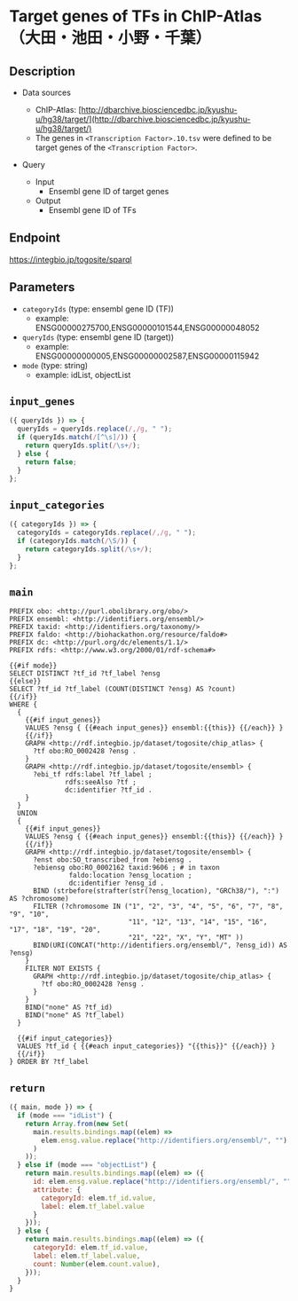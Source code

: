 # Target genes of TFs in ChIP-Atlas （大田・池田・小野・千葉）

## Description

- Data sources
    - ChIP-Atlas: [http://dbarchive.biosciencedbc.jp/kyushu-u/hg38/target/](http://dbarchive.biosciencedbc.jp/kyushu-u/hg38/target/)
    - The genes in `<Transcription Factor>.10.tsv` were defined to be target genes of the `<Transcription Factor>`.

- Query
    - Input
        - Ensembl gene ID of target genes
    - Output
        - Ensembl gene ID of TFs

## Endpoint

https://integbio.jp/togosite/sparql

## Parameters
* `categoryIds` (type: ensembl gene ID (TF))
  * example: ENSG00000275700,ENSG00000101544,ENSG00000048052
* `queryIds` (type: ensembl gene ID (target))
  * example: ENSG00000000005,ENSG00000002587,ENSG00000115942
* `mode` (type: string)
  * example: idList, objectList

## `input_genes`
```javascript
({ queryIds }) => {
  queryIds = queryIds.replace(/,/g, " ");
  if (queryIds.match(/[^\s]/)) {
    return queryIds.split(/\s+/);
  } else {
    return false;
  }
};
```

## `input_categories`
```javascript
({ categoryIds }) => {
  categoryIds = categoryIds.replace(/,/g, " ");
  if (categoryIds.match(/\S/)) {
    return categoryIds.split(/\s+/);
  }
};
```

## `main`

```sparql
PREFIX obo: <http://purl.obolibrary.org/obo/>
PREFIX ensembl: <http://identifiers.org/ensembl/>
PREFIX taxid: <http://identifiers.org/taxonomy/>
PREFIX faldo: <http://biohackathon.org/resource/faldo#>
PREFIX dc: <http://purl.org/dc/elements/1.1/>
PREFIX rdfs: <http://www.w3.org/2000/01/rdf-schema#>

{{#if mode}}
SELECT DISTINCT ?tf_id ?tf_label ?ensg
{{else}}
SELECT ?tf_id ?tf_label (COUNT(DISTINCT ?ensg) AS ?count)
{{/if}}
WHERE {
  {
    {{#if input_genes}}
    VALUES ?ensg { {{#each input_genes}} ensembl:{{this}} {{/each}} }
    {{/if}}
    GRAPH <http://rdf.integbio.jp/dataset/togosite/chip_atlas> {
      ?tf obo:RO_0002428 ?ensg .
    }
    GRAPH <http://rdf.integbio.jp/dataset/togosite/ensembl> {
      ?ebi_tf rdfs:label ?tf_label ;
              rdfs:seeAlso ?tf ;
              dc:identifier ?tf_id .
    }
  }
  UNION
  {
    {{#if input_genes}}
    VALUES ?ensg { {{#each input_genes}} ensembl:{{this}} {{/each}} }
    {{/if}}
    GRAPH <http://rdf.integbio.jp/dataset/togosite/ensembl> {
      ?enst obo:SO_transcribed_from ?ebiensg .
      ?ebiensg obo:RO_0002162 taxid:9606 ; # in taxon
               faldo:location ?ensg_location ;
               dc:identifier ?ensg_id .
      BIND (strbefore(strafter(str(?ensg_location), "GRCh38/"), ":") AS ?chromosome)
      FILTER (?chromosome IN ("1", "2", "3", "4", "5", "6", "7", "8", "9", "10",
                              "11", "12", "13", "14", "15", "16", "17", "18", "19", "20",
                              "21", "22", "X", "Y", "MT" ))
      BIND(URI(CONCAT("http://identifiers.org/ensembl/", ?ensg_id)) AS ?ensg)
    }
    FILTER NOT EXISTS {
      GRAPH <http://rdf.integbio.jp/dataset/togosite/chip_atlas> {
        ?tf obo:RO_0002428 ?ensg .
      }
    }
    BIND("none" AS ?tf_id)
    BIND("none" AS ?tf_label)
  }

  {{#if input_categories}}
  VALUES ?tf_id { {{#each input_categories}} "{{this}}" {{/each}} }
  {{/if}}
} ORDER BY ?tf_label
```

## `return`

```javascript
({ main, mode }) => {
  if (mode === "idList") {
    return Array.from(new Set(
      main.results.bindings.map((elem) =>
        elem.ensg.value.replace("http://identifiers.org/ensembl/", "")
      )
    ));
  } else if (mode === "objectList") {
    return main.results.bindings.map((elem) => ({
      id: elem.ensg.value.replace("http://identifiers.org/ensembl/", ""),
      attribute: {
        categoryId: elem.tf_id.value,
        label: elem.tf_label.value
      }
    }));
  } else {
    return main.results.bindings.map((elem) => ({
      categoryId: elem.tf_id.value,
      label: elem.tf_label.value,
      count: Number(elem.count.value),
    }));
  }
}
```